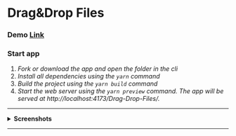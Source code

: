 # Drag&Drop Files

### Demo [Link](https://annrize.github.io/Drag-Drop-Files/)

### **Start app**

1. _Fork or download the app and open the folder in the cli_
2. _Install all dependencies using the `yarn` command_
3. _Build the project using the `yarn build` command_
4. _Start the web server using the `yarn preview` command. The app will be served at http://localhost:4173/Drag-Drop-Files/._

---

 <details><summary><b>Screenshots</b></summary>    
  
<h3>Main</h3><img src="screenshots/main.png" ><hr>
<h3>Files</h3><img src="screenshots/files.png" >
</details>

---
